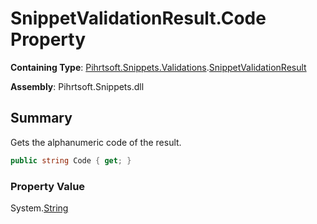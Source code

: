 # SnippetValidationResult\.Code Property

**Containing Type**: [Pihrtsoft.Snippets.Validations](../../README.md)\.[SnippetValidationResult](../README.md)

**Assembly**: Pihrtsoft\.Snippets\.dll

## Summary

Gets the alphanumeric code of the result\.

```csharp
public string Code { get; }
```

### Property Value

System\.[String](https://docs.microsoft.com/en-us/dotnet/api/system.string)

